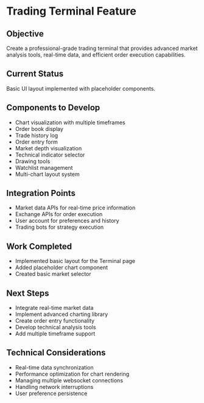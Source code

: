 
# Trading Terminal Feature

## Objective
Create a professional-grade trading terminal that provides advanced market analysis tools, real-time data, and efficient order execution capabilities.

## Current Status
Basic UI layout implemented with placeholder components.

## Components to Develop
- Chart visualization with multiple timeframes
- Order book display
- Trade history log
- Order entry form
- Market depth visualization
- Technical indicator selector
- Drawing tools
- Watchlist management
- Multi-chart layout system

## Integration Points
- Market data APIs for real-time price information
- Exchange APIs for order execution
- User account for preferences and history
- Trading bots for strategy execution

## Work Completed
- Implemented basic layout for the Terminal page
- Added placeholder chart component
- Created basic market selector

## Next Steps
- Integrate real-time market data
- Implement advanced charting library
- Create order entry functionality
- Develop technical analysis tools
- Add multiple timeframe support

## Technical Considerations
- Real-time data synchronization
- Performance optimization for chart rendering
- Managing multiple websocket connections
- Handling network interruptions
- User preference persistence
